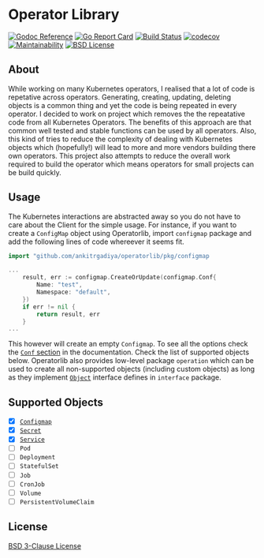 # Operator Library

[![Godoc Reference](https://godoc.org/github.com/ankitrgadiya/operatorlib?status.svg)](https://godoc.org/github.com/ankitrgadiya/operatorlib)
[![Go Report Card](https://goreportcard.com/badge/github.com/ankitrgadiya/operatorlib)](https://goreportcard.com/report/github.com/ankitrgadiya/operatorlib)
[![Build Status](https://travis-ci.com/ankitrgadiya/operatorlib.svg?branch=master)](https://travis-ci.com/ankitrgadiya/operatorlib)
[![codecov](https://codecov.io/gh/ankitrgadiya/operatorlib/branch/master/graph/badge.svg)](https://codecov.io/gh/ankitrgadiya/operatorlib)
[![Maintainability](https://api.codeclimate.com/v1/badges/2c6f0689231cab164aad/maintainability)](https://codeclimate.com/github/ankitrgadiya/operatorlib/maintainability)
[![BSD License](https://img.shields.io/github/license/ankitrgadiya/operatorlib)](LICENSE)

## About

While working on many Kubernetes operators, I realised that a lot of
code is repetative across operators. Generating, creating, updating,
deleting objects is a common thing and yet the code is being repeated
in every operator. I decided to work on project which removes the the
repeatative code from all Kubernetes Operators. The benefits of this
approach are that common well tested and stable functions can be used
by all operators. Also, this kind of tries to reduce the complexity of
dealing with Kubernetes objects which (hopefully!) will lead to more
and more vendors building there own operators. This project also
attempts to reduce the overall work required to build the operator
which means operators for small projects can be build quickly.

## Usage

The Kubernetes interactions are abstracted away so you do not have to
care about the Client for the simple usage. For instance, if you want
to create a `ConfigMap` object using Operatorlib, import `configmap`
package and add the following lines of code whereever it seems fit.

```go
import "github.com/ankitrgadiya/operatorlib/pkg/configmap

...
	result, err := configmap.CreateOrUpdate(configmap.Conf{
		Name: "test",
		Namespace: "default",
	})
	if err != nil {
		return result, err
	}
...
```

This however will create an empty `Configmap`. To see all the options
check the [`Conf`
section](https://godoc.org/github.com/ankitrgadiya/operatorlib/pkg/configmap#Conf)
in the documentation. Check the list of supported objects
below. Operatorlib also provides low-level package `operation` which
can be used to create all non-supported objects (including custom
objects) as long as they implement
[`Object`](https://godoc.org/github.com/ankitrgadiya/operatorlib/pkg/interfaces#Object)
interface defines in `interface` package.

## Supported Objects

* [x] [`Configmap`](https://godoc.org/github.com/ankitrgadiya/operatorlib/pkg/configmap)
* [x] [`Secret`](https://godoc.org/github.com/ankitrgadiya/operatorlib/pkg/secret)
* [x] [`Service`](https://godoc.org/github.com/ankitrgadiya/operatorlib/pkg/service)
* [ ] `Pod`
* [ ] `Deployment`
* [ ] `StatefulSet`
* [ ] `Job`
* [ ] `CronJob`
* [ ] `Volume`
* [ ] `PersistentVolumeClaim`

## License

[BSD 3-Clause License](LICENSE)
